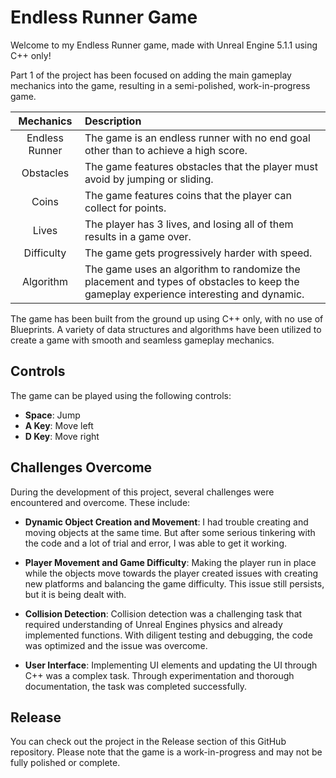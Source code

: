# Endless Runner Game

Welcome to my Endless Runner game, made with Unreal Engine 5.1.1 using C++ only! 

Part 1 of the project has been focused on adding the main gameplay mechanics into the game, resulting in a semi-polished, work-in-progress game. 

| **Mechanics** | **Description** |
| :---: | :--- |
| Endless Runner | The game is an endless runner with no end goal other than to achieve a high score. |
| Obstacles | The game features obstacles that the player must avoid by jumping or sliding. |
| Coins | The game features coins that the player can collect for points. |
| Lives | The player has 3 lives, and losing all of them results in a game over. |
| Difficulty | The game gets progressively harder with speed. |
| Algorithm | The game uses an algorithm to randomize the placement and types of obstacles to keep the gameplay experience interesting and dynamic. |

The game has been built from the ground up using C++ only, with no use of Blueprints. A variety of data structures and algorithms have been utilized to create a game with smooth and seamless gameplay mechanics.

## Controls

The game can be played using the following controls:

- **Space**: Jump
- **A Key**: Move left
- **D Key**: Move right

## Challenges Overcome

During the development of this project, several challenges were encountered and overcome. These include:

- **Dynamic Object Creation and Movement**: I had trouble creating and moving objects at the same time. But after some serious tinkering with the code and a lot of trial and error, I was able to get it working.

- **Player Movement and Game Difficulty**: Making the player run in place while the objects move towards the player created issues with creating new platforms and balancing the game difficulty. This issue still persists, but it is being dealt with.

- **Collision Detection**: Collision detection was a challenging task that required understanding of Unreal Engines physics and already implemented functions. With diligent testing and debugging, the code was optimized and the issue was overcome.

- **User Interface**: Implementing UI elements and updating the UI through C++ was a complex task. Through experimentation and thorough documentation, the task was completed successfully.

## Release

You can check out the project in the Release section of this GitHub repository. Please note that the game is a work-in-progress and may not be fully polished or complete.

